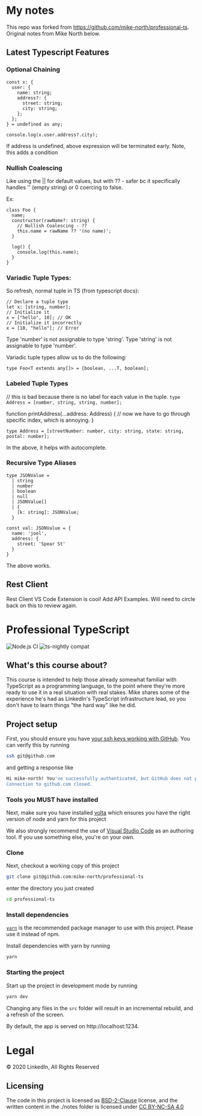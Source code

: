 # My notes

This repo was forked from https://github.com/mike-north/professional-ts. Original notes from Mike North below.

## Latest Typescript Features

### Optional Chaining

```
const x: {
  user: {
    name: string;
    address?: {
      street: string;
      city: string;
    };
  };
} = undefined as any;

console.log(x.user.address?.city);

```

If address is undefined, above expression will be terminated early. Note, this adds a condition

### Nullish Coalescing

Like using the || for default values, but with ?? - safer bc it specifically handles '' (empty string) or 0 coercing to false.

Ex:

```
class Foo {
  name;
  constructor(rawName?: string) {
    // Nullish Coalescing - ??
    this.name = rawName ?? '(no name)';
  }

  log() {
    console.log(this.name);
  }
}
```

### Variadic Tuple Types:

So refresh, normal tuple in TS (from typescript docs):

```
// Declare a tuple type
let x: [string, number];
// Initialize it
x = ["hello", 10]; // OK
// Initialize it incorrectly
x = [10, "hello"]; // Error
```

Type 'number' is not assignable to type 'string'.
Type 'string' is not assignable to type 'number'.

Variadic tuple types allow us to do the following:

`type Foo<T extends any[]> = [boolean, ...T, boolean];`

### Labeled Tuple Types

// this is bad because there is no label for each value in the tuple.
`type Address = [number, string, string, number];`

function printAddress(...address: Address) {
// now we have to go through specific index, which is annoying.
}

`type Address = [streetNumber: number, city: string, state: string, postal: number];`

In the above, it helps with autocomplete.

### Recursive Type Aliases

```
type JSONValue =
  | string
  | number
  | boolean
  | null
  | JSONValue[]
  | {
    [k: string]: JSONValue;
  }

const val: JSONValue = {
  name: 'joel',
  address: {
    street: 'Spear St'
  }
}
```

The above works.

## Rest Client

Rest Client VS Code Extension is cool! Add API Examples. Will need to circle back on this to review again.

# Professional TypeScript

![Node.js CI](https://github.com/mike-north/professional-ts/workflows/Node.js%20CI/badge.svg)
![ts-nightly compat](https://github.com/mike-north/professional-ts/workflows/TypeScript@Next%20tests/badge.svg)

## What's this course about?

This course is intended to help those already somewhat familiar with TypeScript as a programming language, to the point where they're more ready to use it in a real situation with real stakes. Mike shares some of the experience he's had as LinkedIn's TypeScript infrastructure lead, so you don't have to learn things "the hard way" like he did.

## Project setup

First, you should ensure you have [your ssh keys working with GitHub](https://docs.github.com/en/free-pro-team@latest/github/authenticating-to-github/generating-a-new-ssh-key-and-adding-it-to-the-ssh-agent). You can verify this by running

```sh
ssh git@github.com
```

and getting a response like

```sh
Hi mike-north! You've successfully authenticated, but GitHub does not provide shell access.
Connection to github.com closed.
```

### Tools you MUST have installed

Next, make sure you have installed [volta](http://volta.sh/) which ensures you have the right version of node and yarn for this project

We also strongly recommend the use of [Visual Studio Code](https://code.visualstudio.com/) as an authoring tool. If you use something else, you're on your own.

### Clone

Next, checkout a working copy of this project

```sh
git clone git@github.com:mike-north/professional-ts
```

enter the directory you just created

```sh
cd professional-ts
```

### Install dependencies

[`yarn`](https://yarnpkg.com/) is the recommended package manager to use with this project. Please use it instead of npm.

Install dependencies with yarn by running

```sh
yarn
```

### Starting the project

Start up the project in development mode by running

```sh
yarn dev
```

Changing any files in the `src` folder will result in an incremental rebuild, and a refresh of the screen.

By default, the app is served on http://localhost:1234.

# Legal

&copy; 2020 LinkedIn, All Rights Reserved

## Licensing

The code in this project is licensed as [BSD-2-Clause](https://opensource.org/licenses/BSD-2-Clause) license, and the written content in the ./notes folder is licensed under [CC BY-NC-SA 4.0](https://creativecommons.org/licenses/by-nc-sa/4.0/)
